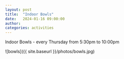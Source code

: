 ```yaml
---
layout: post
title:  "Indoor Bowls"
date:   2024-01-16 09:00:00
author: 
categories: activities
---
```


Indoor Bowls  - every Thursday from 5:30pm to 10:00pm

![bowls]({{ site.baseurl }}/photos/bowls.jpg)